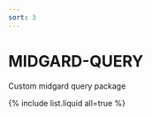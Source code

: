 ```yaml
---
sort: 3
---
```


# MIDGARD-QUERY

Custom midgard query package 

{% include list.liquid all=true %}
